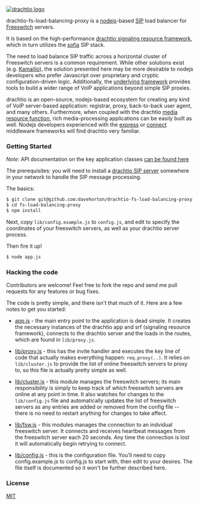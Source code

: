 [![drachtio logo](http://davehorton.github.io/drachtio-fs-load-balancing-proxy/img/definition-only-cropped.png)](http://davehorton.github.io/drachtio-fs-load-balancing-proxy)

 drachtio-fs-load-balancing-proxy is a [nodejs](https://nodejs.org)-based [SIP](http://www.ietf.org/rfc/rfc3261.txt) load balancer for [Freeswitch](https://freeswitch.org/) servers.

It is based on the high-performance [drachtio signaling resource framework](http://davehorton.github.io/drachtio-srf/), which in turn utilizes the [sofia](https://github.com/davehorton/sofia-sip") SIP stack.

The need to load balance SIP traffic across a horizontal cluster of Freeswitch servers is a common requirement.  While other solutions exist (e.g. [Kamailio](http://www.kamailio.org/)), the solution presented here may be more desirable to nodejs developers who prefer Javascript over proprietary and cryptic configuration-driven logic.  Additionally, the [underlying framework](http://davehorton.github.io/drachtio-srf/) provides tools to build a wider range of VoIP applications beyond simple SIP proxies.

drachtio is an open-source, nodejs-based ecosystem for creating any kind of VoIP server-based application: registrar, proxy, back-to-back user agent, and many others. Furthermore, when coupled with the drachtio [media resource function](http://davehorton.github.io/drachtio-fsmrf/), rich media-processing applications can be easily built as well.  Nodejs developers experienced with the [express](http://expressjs.com/) or [connect](https://github.com/senchalabs/connect) middleware frameworks will find drachtio very familiar.

### Getting Started

*Note:* API documentation on the key application classes [can be found here](http://davehorton.github.io/drachtio-fs-load-balancing-proxy/api/index.html)

The prerequisites: you will need to install a [drachtio SIP server](https://github.com/davehorton/drachtio-server) somewhere in your network to handle the SIP message processing.

The basics:

```bash
$ git clone git@github.com:davehorton/drachtio-fs-load-balancing-proxy.git
$ cd fs-load-balancing-proxy
$ npm install
```

Next, copy <code>lib/config.example.js</code> to <code>config.js</code>, and edit to specify the coordinates of your freeswitch servers, as well as your drachtio server process.

Then fire it up!

```bash
$ node app.js
```

### Hacking the code
Contributors are welcome!  Feel free to fork the repo and send me pull requests for any features or bug fixes.

The code is pretty simple, and there isn't that much of it.  Here are a few notes to get you started:

* [app.js](https://github.com/davehorton/drachtio-fs-load-balancing-proxy/blob/master/app.js) - the main entry point to the application is dead simple.  It creates the necessary instances of the drachtio app and srf (signaling resource framework), connects to the drachtio server and the loads in the routes, which are found in <code>lib/proxy.js</code>.

* [lib/proxy.js](https://github.com/davehorton/drachtio-fs-load-balancing-proxy/blob/master/lib/proxy.js) - this has the invite handler and executes the key line of code that actually makes everything happen: <code>req.proxy(..)</code>.  It relies on <code>lib/cluster.js</code> to provide the list of online freeswitch servers to proxy to, so this file is actually pretty simple as well.

* [lib/cluster.js](https://github.com/davehorton/drachtio-fs-load-balancing-proxy/blob/master/lib/cluster.js) - this module manages the freeswitch servers; its main responsibility is simply to keep track of which freeswitch servers are online at any point in time.  It also watches for changes to the <code>lib/config.js</code> file and automatically updates the list of freeswitch servers as any entries are added or removed from the config file -- there is no need to restart anything for changes to take affect.

* [lib/fsw.js](https://github.com/davehorton/drachtio-fs-load-balancing-proxy/blob/master/lib/fsw.js) - this modules manages the connection to an indvidual freeswitch server.  It connects and receives heartbeat messages from the freeswitch server each 20 seconds.  Any time the connection is lost it will automatically begin retrying to connect.

* [lib/config.js](https://github.com/davehorton/drachtio-fs-load-balancing-proxy/blob/master/lib/config.example.js) - this is the configuration file.  You'll need to copy config.example.js to config.js to start with, then edit to your desires.  The file itself is documented so it won't be further described here.


### License
[MIT](https://github.com/davehorton/drachtio-fs-load-balancing-proxy/blob/master/LICENSE)
